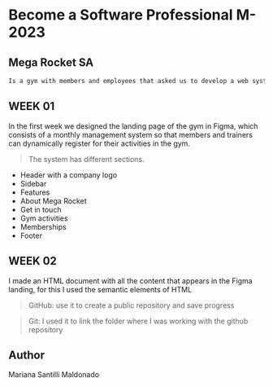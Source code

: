 # Become a Software Professional M-2023
## Mega Rocket SA
```sh
Is a gym with members and employees that asked us to develop a web system that facilitates the management of its schedule grid and the trainers in charge of each class, so that its members can register dynamically without exceeding the available seats.
```
## WEEK 01
In the first week we designed the landing page of the gym in Figma, which consists of a monthly management system so that members and trainers can dynamically register for their activities in the gym.
>The system has different sections.
- Header with a company logo
- Sidebar
- Features
- About Mega Rocket
- Get in touch
- Gym activities
- Memberships
- Footer
## WEEK 02
I made an HTML document with all the content that appears in the Figma landing, for this I used the semantic elements of HTML
>GitHub: use it to create a public repository and save progress

>Git: I used it to link the folder where I was working with the github repository
## Author
Mariana Santilli Maldonado